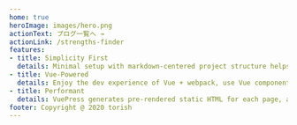 ```yaml
---
home: true 
heroImage: images/hero.png
actionText: ブログ一覧へ →
actionLink: /strengths-finder
features: 
- title: Simplicity First
  details: Minimal setup with markdown-centered project structure helps you focus on writing.
- title: Vue-Powered
  details: Enjoy the dev experience of Vue + webpack, use Vue components in markdown, and develop custom themes with Vue.
- title: Performant
  details: VuePress generates pre-rendered static HTML for each page, and runs as an SPA once a page is loaded.
footer: Copyright @ 2020 torish
---
```

